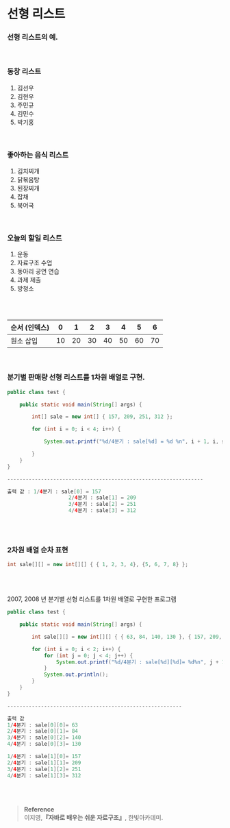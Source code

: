 # 선형 리스트

### 선형 리스트의 예.

<br/>

### 동창 리스트

1. 김선우
2. 김현우
3. 주민규
4. 김민수
5. 박기홍

<br/>

### 좋아하는 음식 리스트

1. 김치찌개
2. 닭볶음탕
3. 된장찌개
4. 잡채
5. 북어국

<br/>

### 오늘의 할일 리스트

1. 운동
2. 자료구조 수업
3. 동아리 공연 연습
4. 과제 제출
5. 방청소

<br/>
<br/>

| 순서 (인덱스) | 0 | 1 | 2 | 3 | 4 | 5 | 6 |
| --- | --- | --- | --- | --- | --- | --- | --- |
| 원소 삽입 | 10 | 20 | 30 | 40 | 50 | 60 | 70 |


<br/>

### 분기별 판매량 선형 리스트를 1차원 배열로 구현.

```java
public class test {

    public static void main(String[] args) {

        int[] sale = new int[] { 157, 209, 251, 312 };

        for (int i = 0; i < 4; i++) {

            System.out.printf("%d/4분기 : sale[%d] = %d %n", i + 1, i, sale[i]);

        }
    }
}

----------------------------------------------------------------

출력 값 : 1/4분기 : sale[0] = 157 
					2/4분기 : sale[1] = 209
					3/4분기 : sale[2] = 251
					4/4분기 : sale[3] = 312
```

<br/>
<br/>

### 2차원 배열 순차 표현

```java
int sale[][] = new int[][] { { 1, 2, 3, 4}, {5, 6, 7, 8} };
```

<br/><br/>

2007, 2008 년 분기별 선형 리스트를 1차원 배열로 구현한 프로그램


```java
public class test {

    public static void main(String[] args) {

        int sale[][] = new int[][] { { 63, 84, 140, 130 }, { 157, 209, 251, 312 } };

        for (int i = 0; i < 2; i++) {
            for (int j = 0; j < 4; j++) {
                System.out.printf("%d/4분기 : sale[%d][%d]= %d%n", j + 1, i, j, sale[i][j]);
            }
            System.out.println();
        }
    }
}

---------------------------------------------------------

출력 값 
1/4분기 : sale[0][0]= 63 
2/4분기 : sale[0][1]= 84 
3/4분기 : sale[0][2]= 140
4/4분기 : sale[0][3]= 130

1/4분기 : sale[1][0]= 157
2/4분기 : sale[1][1]= 209
3/4분기 : sale[1][2]= 251
4/4분기 : sale[1][3]= 312

```

<br/><br/>

>**Reference**
<br/>이지영,**『**자바로 배우는 쉬운 자료구조**』**, 한빛아카데미.